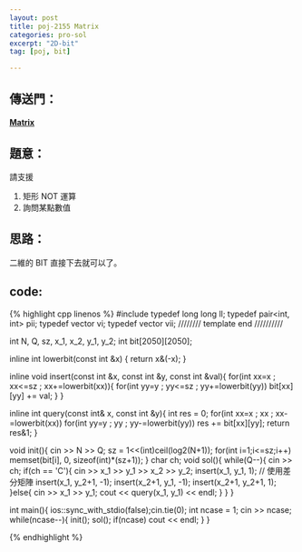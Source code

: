 ```yaml
---
layout: post
title: poj-2155 Matrix
categories: pro-sol
excerpt: "2D-bit"
tag: [poj, bit]

---
```


## 傳送門：

#### [Matrix](http://poj.org/problem?id=2155)

## 題意：

請支援  

1. 矩形 NOT 運算
2. 詢問某點數值

## 思路：

二維的 BIT 直接下去就可以了。

## code:

{% highlight cpp linenos %}
#include <iostream>
typedef long long ll;
typedef pair<int, int> pii;
typedef vector<int> vi;
typedef vector<pii> vii;
////////  template end   //////////

int N, Q, sz, x_1, x_2, y_1, y_2;
int bit[2050][2050];

inline int lowerbit(const int &x) { return x&(-x); }

inline void insert(const int &x, const int &y, const int &val){
  for(int xx=x ; xx<=sz ; xx+=lowerbit(xx)){
    for(int yy=y ; yy<=sz ; yy+=lowerbit(yy))
      bit[xx][yy] += val;
  }
}

inline int query(const int& x, const int &y){
  int res = 0;
  for(int xx=x ; xx ; xx-=lowerbit(xx))
    for(int yy=y ; yy ; yy-=lowerbit(yy))
      res += bit[xx][yy];
  return res&1;
}

void init(){
  cin >> N >> Q;
  sz = 1<<(int)ceil(log2(N+1));
  for(int i=1;i<=sz;i++)
    memset(bit[i], 0, sizeof(int)*(sz+1));
}
char ch;
void sol(){
  while(Q--){
    cin >> ch;
    if(ch == 'C'){
      cin >> x_1 >> y_1 >> x_2 >> y_2;
      insert(x_1, y_1, 1);      // 使用差分矩陣
      insert(x_1, y_2+1, -1);
      insert(x_2+1, y_1, -1);
      insert(x_2+1, y_2+1, 1);
    }else{
      cin >> x_1 >> y_1;
      cout << query(x_1, y_1) << endl;
    }
  }
}



int main(){
  ios::sync_with_stdio(false);cin.tie(0);
  int ncase = 1;
  cin >> ncase;
  while(ncase--){
    init();
    sol();
    if(ncase) cout << endl;
  }
}

{% endhighlight %}
